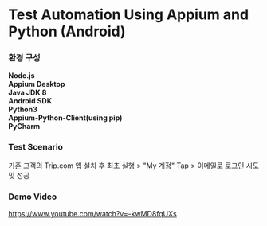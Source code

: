 # Test Automation Using Appium and Python (Android)

### 환경 구성
  **Node.js**
  <br> **Appium Desktop**
  <br> **Java JDK 8**
  <br> **Android SDK**
  <br> **Python3**
  <br> **Appium-Python-Client(using pip)**
  <br> **PyCharm**

### Test Scenario
기존 고객의 Trip.com 앱 설치 후 최초 실행 > "My 계정" Tap > 이메일로 로그인 시도 및 성공

### Demo Video
https://www.youtube.com/watch?v=-kwMD8fqUXs
